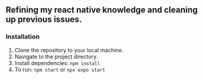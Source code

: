 ## Refining my react native knowledge and cleaning up previous issues.

### Installation
  1. Clone the repository to your local machine.
  2. Navigate to the project directory.
  3. Install dependencies: `npm install`
  5. To run: `npm start` or `npx expo start`

